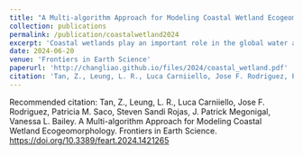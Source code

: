 ```yaml
---
title: "A Multi-algorithm Approach for Modeling Coastal Wetland Ecogeomorphology"
collection: publications
permalink: /publication/coastalwetland2024
excerpt: 'Coastal wetlands play an important role in the global water and biogeochemical cycles. Climate change is making them more difficult to adapt to the fluctuation of sea levels and other environment changes. Given the importance of eco-geomorphological processes for coastal wetland resilience, many eco-geomorphology models differing in complexity and numerical schemes have been developed in recent decades. But their divergent estimates on the response of coastal wetlands to climate change indicate that substantial structural uncertainties exist in these models. To investigate the structural uncertainty of coastal wetland eco-geomorphology models, we developed a multi-algorithm model framework of eco-geomorphological processes, such as mineral accretion and organic matter accretion, within a single hydrodynamics model. The framework is designed to explore possible ways to represent coastal wetland eco-geomorphology in Earth system models and reduce the related uncertainties in global applications. We tested this model framework at three representative coastal wetland sites: two saltmarsh wetland (Venice Lagoon and Plum Island Estuary) and a mangrove wetland (Hunter Estuary). Through the model-data comparison, we showed the importance to use a multi-algorithm ensemble approach for more robust predictions of the evolution of coastal wetlands. We also find that more observations of mineral and organic matter accretion at different elevations of coastal wetlands and evaluation of the coastal wetland models at different sites of diverse environments can help reduce the model uncertainty.'
date: 2024-06-20
venue: 'Frontiers in Earth Science'
paperurl: 'http://changliao.github.io/files/2024/coastal_wetland.pdf'
citation: 'Tan, Z., Leung, L. R., Luca Carniiello, Jose F. Rodriguez, Patricia M. Saco, Steven Sandi Rojas, J. Patrick Megonigal, Vanessa L. Bailey. A Multi-algorithm Approach for Modeling Coastal Wetland Ecogeomorphology. Frontiers in Earth Science. https://doi.org/10.3389/feart.2024.1421265'
---
```



Recommended citation: Tan, Z., Leung, L. R., Luca Carniiello, Jose F. Rodriguez, Patricia M. Saco, Steven Sandi Rojas, J. Patrick Megonigal, Vanessa L. Bailey. A Multi-algorithm Approach for Modeling Coastal Wetland Ecogeomorphology. Frontiers in Earth Science. https://doi.org/10.3389/feart.2024.1421265

